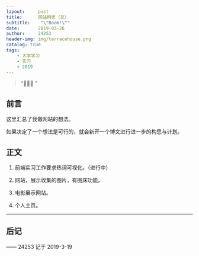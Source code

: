 ```yaml
---
layout:     post
title:      网站构思（总）
subtitle:    "\"Boom!\""
date:       2019-03-26
author:     24253
header-img: img/terracehouse.png
catalog: true
tags:
    - 大学学习
    - 实习
    - 2019
---
```


> “🙉🙉🙉 ”

## 前言

这里汇总了我做网站的想法。

如果决定了一个想法是可行的，就会新开一个博文进行进一步的构思与计划。

## 正文

1. 前端实习工作要求热词可视化。（进行中）

2. 网站，展示收集的图片，有图床功能。

3. 电影展示网站。

4. 个人主页。

---


## 后记



—— 24253 记于 2019-3-19


